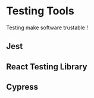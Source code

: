 # Testing Tools

Testing make software trustable ! 

## Jest 


## React Testing Library 


## Cypress 





